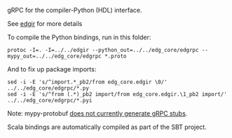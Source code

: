 gRPC for the compiler-Python (HDL) interface.

See [edgir](../../edgir) for more details 

To compile the Python bindings, run in this folder:
```
protoc -I=. -I=../../edgir --python_out=../../edg_core/edgrpc --mypy_out=../../edg_core/edgrpc *.proto
```

And to fix up package imports:
```
sed -i -E 's/^import.*_pb2/from edg_core.edgir \0/' ../../edg_core/edgrpc/*.py
sed -i -E 's/^from (.*)_pb2 import/from edg_core.edgir.\1_pb2 import/'  ../../edg_core/edgrpc/*.pyi
```

Note: mypy-protobuf [does not currently generate gRPC stubs](https://github.com/dropbox/mypy-protobuf/issues/46).

Scala bindings are automatically compiled as part of the SBT project.
